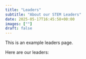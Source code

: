 ```yaml
---
title: "Leaders"
subtitle: "About our STEM Leaders"
date: 2025-05-17T16:45:58+00:00
images: [""]
draft: false
---
```


This is an example leaders page.

Here are our leaders:

